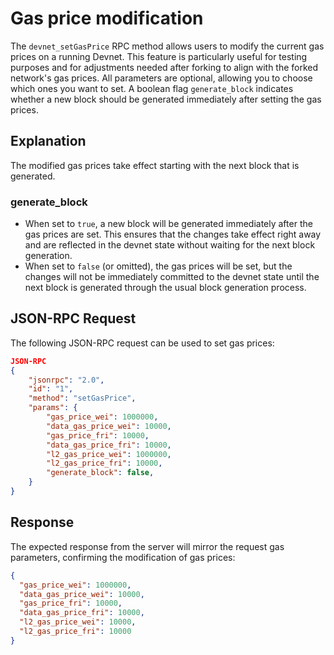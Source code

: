 # Gas price modification

The `devnet_setGasPrice` RPC method allows users to modify the current gas prices on a running Devnet. This feature is particularly useful for testing purposes and for adjustments needed after forking to align with the forked network's gas prices. All parameters are optional, allowing you to choose which ones you want to set. A boolean flag `generate_block` indicates whether a new block should be generated immediately after setting the gas prices.

## Explanation

The modified gas prices take effect starting with the next block that is generated.

### generate_block

- When set to `true`, a new block will be generated immediately after the gas prices are set. This ensures that the changes take effect right away and are reflected in the devnet state without waiting for the next block generation.
- When set to `false` (or omitted), the gas prices will be set, but the changes will not be immediately committed to the devnet state until the next block is generated through the usual block generation process.

## JSON-RPC Request

The following JSON-RPC request can be used to set gas prices:

```json
JSON-RPC
{
    "jsonrpc": "2.0",
    "id": "1",
    "method": "setGasPrice",
    "params": {
        "gas_price_wei": 1000000,
        "data_gas_price_wei": 10000,
        "gas_price_fri": 10000,
        "data_gas_price_fri": 10000,
        "l2_gas_price_wei": 1000000,
        "l2_gas_price_fri": 10000,
        "generate_block": false,
    }
}
```

## Response

The expected response from the server will mirror the request gas parameters, confirming the modification of gas prices:

```json
{
  "gas_price_wei": 1000000,
  "data_gas_price_wei": 10000,
  "gas_price_fri": 10000,
  "data_gas_price_fri": 10000,
  "l2_gas_price_wei": 10000,
  "l2_gas_price_fri": 10000
}
```
